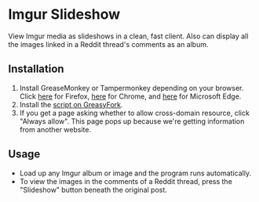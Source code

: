 # Imgur Slideshow
View Imgur media as slideshows in a clean, fast client. Also can display all the images linked in a Reddit thread's comments as an album.
## Installation
1. Install GreaseMonkey or Tampermonkey depending on your browser. Click [here](https://addons.mozilla.org/en-US/firefox/addon/greasemonkey/) for Firefox, [here](https://chrome.google.com/webstore/detail/tampermonkey/dhdgffkkebhmkfjojejmpbldmpobfkfo) for Chrome, and [here](https://www.microsoft.com/en-US/store/p/tampermonkey/9nblggh5162s?rtc=1) for Microsoft Edge.
2. Install the [script on GreasyFork](https://greasyfork.org/en/scripts/26477-slideshow).
3. If you get a page asking whether to allow cross-domain resource, click "Always allow". This page pops up because we're getting information from another website.
## Usage
- Load up any Imgur album or image and the program runs automatically.
- To view the images in the comments of a Reddit thread, press the "Slideshow" button beneath the original post.
